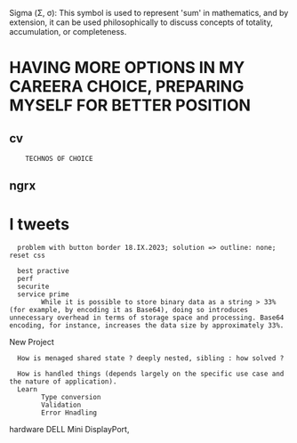 Sigma (Σ, σ): This symbol is used to represent 'sum' in mathematics, and by extension, it can be used philosophically to discuss concepts of totality, accumulation, or completeness.



#     HAVING MORE OPTIONS IN MY CAREERA CHOICE, PREPARING MYSELF FOR BETTER POSITION 
##    cv 
        TECHNOS OF CHOICE
##    ngrx      

# I tweets 
      problem with button border 18.IX.2023; solution => outline: none; reset css

      best practive 
      perf
      securite
      service prime
            While it is possible to store binary data as a string > 33% (for example, by encoding it as Base64), doing so introduces unnecessary overhead in terms of storage space and processing. Base64 encoding, for instance, increases the data size by approximately 33%.
                  
New Project

      How is menaged shared state ? deeply nested, sibling : how solved ? 
      
      How is handled things (depends largely on the specific use case and the nature of application).
      Learn
            Type conversion
            Validation
            Error Hnadling
      
hardware
      DELL 
            Mini DisplayPort,
